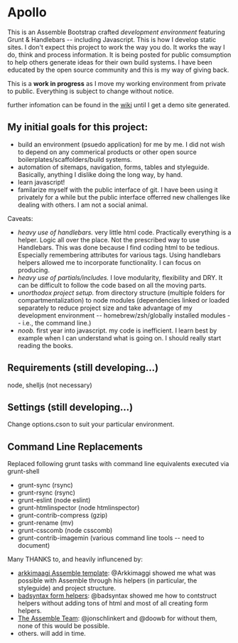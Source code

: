 Apollo
=====

This is an Assemble Bootstrap crafted _development environment_ featuring Grunt &amp; Handlebars -- including Javascript. This is how I develop static sites. I don't expect this project to work the way you do. It works the way I do, think and process information. It is being posted for public comsumption to help others generate ideas for their own build systems. I have been educated by the open source community and this is my way of giving back. 

This is a **work in progress** as I move my working environment from private to public. Everything is subject to change without notice. 

further infomation can be found in the [wiki](https://github.com/akileez/apollo/wiki) until I get a demo site generated.

My initial goals for this project:
---
* build an environment (psuedo application) for me by me. I did not wish to depend on any commerical products or other open source boilerplates/scaffolders/build systems.
* automation of sitemaps, navigation, forms, tables and styleguide. Basically, anything I dislike doing the long way, by hand.
* learn javascript!
* familarize myself with the public interface of git. I have been using it privately for a while but the public interface offerred new challenges like dealing with others. I am not a social animal.

Caveats:  
* _heavy use of handlebars._ very little html code. Practically everything is a helper. Logic all over the place. Not the prescribed way to use Handlebars. This was done because I find coding html to be tedious. Especially remembering attributes for various tags. Using handlebars helpers allowed me to incorporate functionality. I can focus on producing.
* _heavy use of partials/includes._ I love modularity, flexibility and DRY. It can be difficult to follow the code based on all the moving parts.
* _unorthodox project setup._ from directory structure (multiple folders for compartmentalization) to node modules (dependencies linked or loaded separately to reduce project size and take advantage of my development environment -- homebrew/zsh/globally installed modules -- i.e., the command line.)
* _noob._ first year into javascript. my code is inefficient. I learn best by example when I can understand what is going on. I should really start reading the books.

## Requirements (still developing...)
node, shelljs (not necessary)

## Settings (still developing...)

Change options.cson to suit your particular environment.

## Command Line Replacements
Replaced following grunt tasks with command line equivalents executed via grunt-shell  
* grunt-sync (rsync)  
* grunt-rsync (rsync)  
* grunt-eslint (node eslint)  
* grunt-htmlinspector (node htmlinspector)  
* grunt-contrib-compress (gzip)  
* grunt-rename (mv)  
* grunt-csscomb (node csscomb)
* grunt-contrib-imagemin (various command line tools -- need to document)

Many THANKS to, and heavily influncened by:

* [arkkimaagi Assemble template](https://github.com/Arkkimaagi/assemble-website-template): @Arkkimaggi showed me what was possible with Assemble through his helpers (in particular, the styleguide) and project structure.   
* [badsyntax form helpers](https://github.com/badsyntax/handlebars-form-helpers): @badsyntax showed me how to contstruct helpers without adding tons of html and most of all creating form helpers. 
* [The Assemble Team](https://github.com/assemble/assemble): @jonschlinkert and @doowb for without them, none of this would be possible.  
* others. will add in time.
